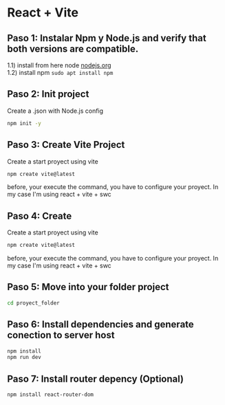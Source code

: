 # React + Vite

## Paso 1: Instalar Npm y Node.js and verify that both versions are compatible.

1.1) install from here node [nodejs.org](https://nodejs.org/) <br>
1.2) install npm 
      ```
      sudo apt install npm
      ```

## Paso 2: Init project
Create a .json with Node.js config
```bash
npm init -y
```

## Paso 3: Create Vite Project
Create a start proyect using vite
```bash
npm create vite@latest
```
before, your execute the command, you have to configure your proyect. In my case
I'm using react + vite + swc

## Paso 4: Create 
Create a start proyect using vite
```bash
npm create vite@latest
```
before, your execute the command, you have to configure your proyect. In my case
I'm using react + vite + swc

## Paso 5: Move into your folder project 
```bash
cd proyect_folder
```

## Paso 6: Install dependencies and generate conection to server host
```bash
npm install
npm run dev
```

## Paso 7: Install router depency (Optional)
```bash
npm install react-router-dom
```

